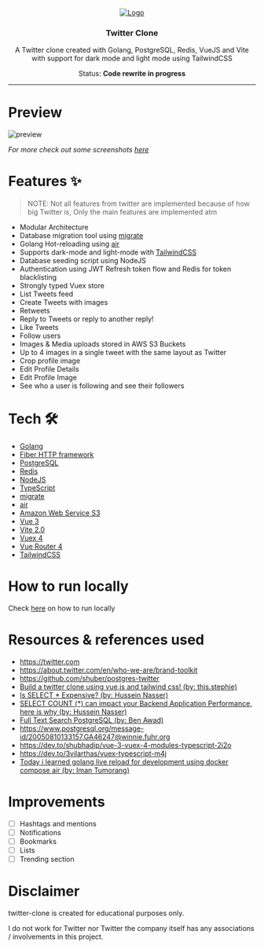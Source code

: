 <br />
<p align="center">
  <a href="https://github.com/HotPotatoC/heiver">
    <img src=".github/assets/Twitter-clone.png" alt="Logo">
  </a>

  <h3 align="center">Twitter Clone</h3>

  <p align="center">A Twitter clone created with Golang, PostgreSQL, Redis, VueJS and Vite with support for dark mode and light mode using TailwindCSS
  </p>

  <p align="center">Status: <b>Code rewrite in progress</b></p>
</p>

---

# Preview

![preview](.github/assets/twitterclone.gif)

*For more check out some screenshots [here](SCREENSHOTS.md)*

# Features ✨

> NOTE: Not all features from twitter are implemented because of how big Twitter is, Only the main features are implemented atm

- Modular Architecture
- Database migration tool using [migrate](https://github.com/golang-migrate/migrate)
- Golang Hot-reloading using [air](https://github.com/cosmtrek/air)
- Supports dark-mode and light-mode with [TailwindCSS](http://tailwindcs.com/)
- Database seeding script using NodeJS
- Authentication using JWT Refresh token flow and Redis for token blacklisting
- Strongly typed Vuex store
- List Tweets feed
- Create Tweets with images
- Retweets
- Reply to Tweets or reply to another reply!
- Like Tweets
- Follow users
- Images & Media uploads stored in AWS S3 Buckets
- Up to 4 images in a single tweet with the same layout as Twitter
- Crop profile image
- Edit Profile Details
- Edit Profile Image
- See who a user is following and see their followers

# Tech 🛠

- [Golang](golang.org)
- [Fiber HTTP framework](https://github.com/gofiber/fiber)
- [PostgreSQL](postgresql.org)
- [Redis](redis.io)
- [NodeJS](https://nodejs.org/en/)
- [TypeScript](https://www.typescriptlang.org/)
- [migrate](https://github.com/golang-migrate/migrate)
- [air](https://github.com/cosmtrek/air)
- [Amazon Web Service S3](https://aws.amazon.com/s3/)
- [Vue 3](https://v3.vuejs.org/)
- [Vite 2.0](https://vitejs.dev/)
- [Vuex 4](https://next.vuex.vuejs.org)
- [Vue Router 4](https://next.router.vuejs.org)
- [TailwindCSS](http://tailwindcs.com/)

# How to run locally

Check [here](RUNNING_LOCALLY.md) on how to run locally

# Resources & references used

- https://twitter.com
- https://about.twitter.com/en/who-we-are/brand-toolkit
- https://github.com/shuber/postgres-twitter
- [Build a twitter clone using vue.js and tailwind css! (by: this.stephie)](https://www.youtube.com/watch?v=bQU-jPyQJ4A)
- [Is SELECT * Expensive? (by: Hussein Nasser)](https://www.youtube.com/watch?v=QQVNVOneZNg)
- [SELECT COUNT (*) can impact your Backend Application Performance, here is why (by: Hussein Nasser)](https://www.youtube.com/watch?v=8xKS7QQKgzk)
- [Full Text Search PostgreSQL (by: Ben Awad)](https://www.youtube.com/watch?v=szfUbzsKvtE)
- https://www.postgresql.org/message-id/20050810133157.GA46247@winnie.fuhr.org
- https://dev.to/shubhadip/vue-3-vuex-4-modules-typescript-2i2o
- https://dev.to/3vilarthas/vuex-typescript-m4j
- [Today i learned golang live reload for development using docker compose air (by: Iman Tumorang)](https://medium.com/easyread/today-i-learned-golang-live-reload-for-development-using-docker-compose-air-ecc688ee076)

# Improvements

- [ ] Hashtags and mentions
- [ ] Notifications
- [ ] Bookmarks
- [ ] Lists
- [ ] Trending section

# Disclaimer

twitter-clone is created for educational purposes only.

I do not work for Twitter nor Twitter the company itself has any associations / involvements in this project.
